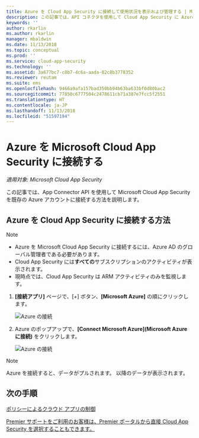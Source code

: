 ```yaml
---
title: Azure を Cloud App Security に接続して使用状況を表示および管理する | Microsoft Docs
description: この記事では、API コネクタを使用して Cloud App Security に Azure を接続する方法について説明します。
keywords: ''
author: rkarlin
ms.author: rkarlin
manager: mbaldwin
ms.date: 11/13/2018
ms.topic: conceptual
ms.prod: ''
ms.service: cloud-app-security
ms.technology: ''
ms.assetid: 3a677bc7-c8b7-4c6a-aada-82c8b3778352
ms.reviewer: reutam
ms.suite: ems
ms.openlocfilehash: 9466a9afa157bad350bb94b63ba633bf0d80bac2
ms.sourcegitcommit: 77850c6777504c2478611cb71a387e7fcc5f2551
ms.translationtype: HT
ms.contentlocale: ja-JP
ms.lasthandoff: 11/13/2018
ms.locfileid: "51597194"
---
```

# <a name="connect-azure-to-microsoft-cloud-app-security"></a>Azure を Microsoft Cloud App Security に接続する

*適用対象: Microsoft Cloud App Security*

この記事では、App Connector API を使用して Microsoft Cloud App Security を既存の Azure アカウントに接続する方法を説明します。  
  
## <a name="how-to-connect-azure-to-cloud-app-security"></a>Azure を Cloud App Security に接続する方法  
  
> [!NOTE]
> - Azure を Microsoft Cloud App Security に接続するには、Azure AD のグローバル管理者である必要があります。 
> - Cloud App Security には**すべての**サブスクリプションのアクティビティが表示されます。
>-  現時点では、Cloud App Security は ARM アクティビティのみを監視します。 
 
1.  **[接続アプリ]** ページで、[+] ボタン、**[Microsoft Azure]** の順にクリックします。  
  
     ![Azure の接続](./media/connect-azure-menu.png) 

2.  Azure のポップアップで、**[Connect Microsoft Azure]\(Microsoft Azure に接続\)** をクリックします。

      ![Azure の接続](./media/connect-azure.png) 
 
> [!NOTE] 
> Azure を接続すると、データがプルされます。 以降のデータが表示されます。


## <a name="next-steps"></a>次の手順 
[ポリシーによるクラウド アプリの制御](control-cloud-apps-with-policies.md)   

[Premier サポートをご利用のお客様は、Premier ポータルから直接 Cloud App Security を選択することもできます。](https://premier.microsoft.com/)  
  
  